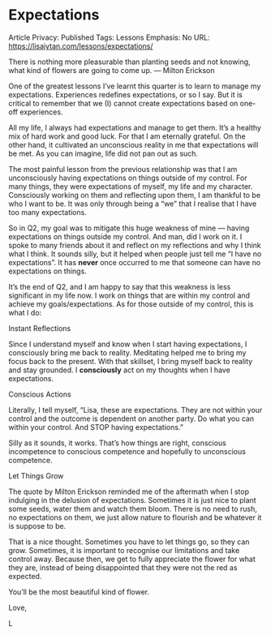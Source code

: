 # Expectations

Article Privacy: Published
Tags: Lessons
Emphasis: No
URL: https://lisajytan.com/lessons/expectations/

There is nothing more pleasurable than planting seeds and not knowing, what kind of flowers are going to come up. — Milton Erickson

One of the greatest lessons I’ve learnt this quarter is to learn to manage my expectations. Experiences redefines expectations, or so I say. But it is critical to remember that we (I) cannot create expectations based on one-off experiences.

All my life, I always had expectations and manage to get them. It’s a healthy mix of hard work and good luck. For that I am eternally grateful. On the other hand, it cultivated an unconscious reality in me that expectations will be met. As you can imagine, life did not pan out as such.

The most painful lesson from the previous relationship was that I am unconsciously having expectations on things outside of my control. For many things, they were expectations of myself, my life and my character. Consciously working on them and reflecting upon them, I am thankful to be who I want to be. It was only through being a “we” that I realise that I have too many expectations.

So in Q2, my goal was to mitigate this huge weakness of mine — having expectations on things outside my control. And man, did I work on it. I spoke to many friends about it and reflect on my reflections and why I think what I think. It sounds silly, but it helped when people just tell me “I have no expectations”. It has **never** once occurred to me that someone can have no expectations on things.

It’s the end of Q2, and I am happy to say that this weakness is less significant in my life now. I work on things that are within my control and achieve my goals/expectations. As for those outside of my control, this is what I do:

Instant Reflections

Since I understand myself and know when I start having expectations, I consciously bring me back to reality. Meditating helped me to bring my focus back to the present. With that skillset, I bring myself back to reality and stay grounded. I **consciously** act on my thoughts when I have expectations.

Conscious Actions

Literally, I tell myself, “Lisa, these are expectations. They are not within your control and the outcome is dependent on another party. Do what you can within your control. And STOP having expectations.”

Silly as it sounds, it works. That’s how things are right, conscious incompetence to conscious competence and hopefully to unconscious competence.

Let Things Grow

The quote by Milton Erickson reminded me of the aftermath when I stop indulging in the delusion of expectations. Sometimes it is just nice to plant some seeds, water them and watch them bloom. There is no need to rush, no expectations on them, we just allow nature to flourish and be whatever it is suppose to be.

That is a nice thought. Sometimes you have to let things go, so they can grow. Sometimes, it is important to recognise our limitations and take control away. Because then, we get to fully appreciate the flower for what they are, instead of being disappointed that they were not the red as expected.

You’ll be the most beautiful kind of flower.

Love,

L